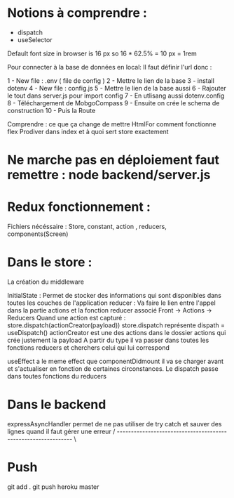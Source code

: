 # Notions à comprendre :

- dispatch
- useSelector

Default font size in browser is 16 px so 16 \* 62.5% = 10 px = 1rem

Pour connecter à la base de données en local:
Il faut définir l'url donc :

1 - New file : .env ( file de config )
2 - Mettre le lien de la base
3 - install dotenv
4 - New file : config.js
5 - Mettre le lien de la base aussi
6 - Rajouter le tout dans server.js pour import config
7 - En utlisang aussi dotenv.config
8 - Téléchargement de MobgoCompass
9 - Ensuite on crée le schema de construction
10 - Puis la Route

Comprendre :
ce que ça change de mettre HtmlFor
comment fonctionne flex
Prodiver dans index
et à quoi sert store exactement

# Ne marche pas en déploiement faut remettre : node backend/server.js

# Redux fonctionnement :

Fichiers nécéssaire : Store, constant, action , reducers, components(Screen)

# Dans le store :

La création du middleware

InitialState : Permet de stocker des informations qui sont disponibles dans toutes les couches de l'application
reducer : Va faire le lien entre l'appel dans la partie actions et la fonction reducer associé Front -> Actions -> Reducers
Quand une action est capturé : store.dispatch(actionCreator(payload))
store.dispatch représente dispath = useDispatch()
actionCreator est une des actions dans le dossier actions qui crée justement la payload
A partir du type il va passer dans toutes les fonctions reducers et cherchers celui qui lui correspond

useEffect a le meme effect que componentDidmount il va se charger avant et s'actualiser en fonction de certaines circonstances.
Le dispatch passe dans toutes fonctions du reducers

# Dans le backend

expressAsyncHandler permet de ne pas utiliser de try catch et sauver des lignes quand il faut gérer une erreur
/ -------------------------------------------------------------- \

# Push

git add .
git push heroku master
